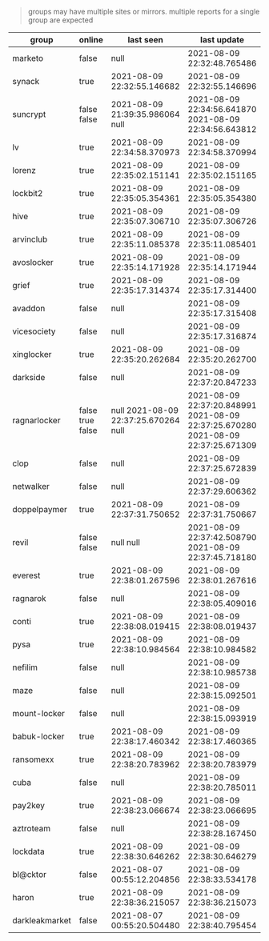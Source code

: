 > groups may have multiple sites or mirrors. multiple reports for a single group are expected

| group | online | last seen  | last update |
|-------|--------|------------|-------------|
| marketo | false | null | 2021-08-09 22:32:48.765486 |
| synack | true | 2021-08-09 22:32:55.146682 | 2021-08-09 22:32:55.146696 |
| suncrypt | false false | 2021-08-09 21:39:35.986064 null | 2021-08-09 22:34:56.641870 2021-08-09 22:34:56.643812 |
| lv | true | 2021-08-09 22:34:58.370973 | 2021-08-09 22:34:58.370994 |
| lorenz | true | 2021-08-09 22:35:02.151141 | 2021-08-09 22:35:02.151165 |
| lockbit2 | true | 2021-08-09 22:35:05.354361 | 2021-08-09 22:35:05.354380 |
| hive | true | 2021-08-09 22:35:07.306710 | 2021-08-09 22:35:07.306726 |
| arvinclub | true | 2021-08-09 22:35:11.085378 | 2021-08-09 22:35:11.085401 |
| avoslocker | true | 2021-08-09 22:35:14.171928 | 2021-08-09 22:35:14.171944 |
| grief | true | 2021-08-09 22:35:17.314374 | 2021-08-09 22:35:17.314400 |
| avaddon | false | null | 2021-08-09 22:35:17.315408 |
| vicesociety | false | null | 2021-08-09 22:35:17.316874 |
| xinglocker | true | 2021-08-09 22:35:20.262684 | 2021-08-09 22:35:20.262700 |
| darkside | false | null | 2021-08-09 22:37:20.847233 |
| ragnarlocker | false true false | null 2021-08-09 22:37:25.670264 null | 2021-08-09 22:37:20.848991 2021-08-09 22:37:25.670280 2021-08-09 22:37:25.671309 |
| clop | false | null | 2021-08-09 22:37:25.672839 |
| netwalker | false | null | 2021-08-09 22:37:29.606362 |
| doppelpaymer | true | 2021-08-09 22:37:31.750652 | 2021-08-09 22:37:31.750667 |
| revil | false false | null null | 2021-08-09 22:37:42.508790 2021-08-09 22:37:45.718180 |
| everest | true | 2021-08-09 22:38:01.267596 | 2021-08-09 22:38:01.267616 |
| ragnarok | false | null | 2021-08-09 22:38:05.409016 |
| conti | true | 2021-08-09 22:38:08.019415 | 2021-08-09 22:38:08.019437 |
| pysa | true | 2021-08-09 22:38:10.984564 | 2021-08-09 22:38:10.984582 |
| nefilim | false | null | 2021-08-09 22:38:10.985738 |
| maze | false | null | 2021-08-09 22:38:15.092501 |
| mount-locker | false | null | 2021-08-09 22:38:15.093919 |
| babuk-locker | true | 2021-08-09 22:38:17.460342 | 2021-08-09 22:38:17.460365 |
| ransomexx | true | 2021-08-09 22:38:20.783962 | 2021-08-09 22:38:20.783979 |
| cuba | false | null | 2021-08-09 22:38:20.785011 |
| pay2key | true | 2021-08-09 22:38:23.066674 | 2021-08-09 22:38:23.066695 |
| aztroteam | false | null | 2021-08-09 22:38:28.167450 |
| lockdata | true | 2021-08-09 22:38:30.646262 | 2021-08-09 22:38:30.646279 |
| bl@cktor | false | 2021-08-07 00:55:12.204856 | 2021-08-09 22:38:33.534178 |
| haron | true | 2021-08-09 22:38:36.215057 | 2021-08-09 22:38:36.215073 |
| darkleakmarket | false | 2021-08-07 00:55:20.504480 | 2021-08-09 22:38:40.795454 |
